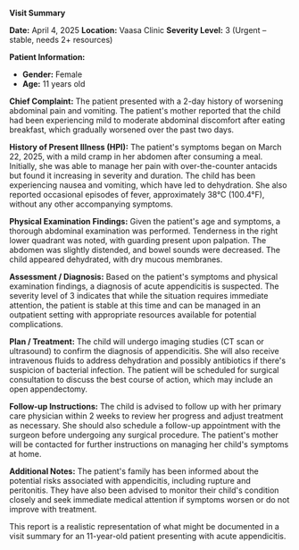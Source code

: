 **Visit Summary**

**Date:** April 4, 2025
**Location:** Vaasa Clinic
**Severity Level:** 3 (Urgent – stable, needs 2+ resources)

**Patient Information:**
- **Gender:** Female
- **Age:** 11 years old

**Chief Complaint:**
The patient presented with a 2-day history of worsening abdominal pain and vomiting. The patient's mother reported that the child had been experiencing mild to moderate abdominal discomfort after eating breakfast, which gradually worsened over the past two days.

**History of Present Illness (HPI):**
The patient's symptoms began on March 22, 2025, with a mild cramp in her abdomen after consuming a meal. Initially, she was able to manage her pain with over-the-counter antacids but found it increasing in severity and duration. The child has been experiencing nausea and vomiting, which have led to dehydration. She also reported occasional episodes of fever, approximately 38°C (100.4°F), without any other accompanying symptoms.

**Physical Examination Findings:**
Given the patient's age and symptoms, a thorough abdominal examination was performed. Tenderness in the right lower quadrant was noted, with guarding present upon palpation. The abdomen was slightly distended, and bowel sounds were decreased. The child appeared dehydrated, with dry mucous membranes.

**Assessment / Diagnosis:**
Based on the patient's symptoms and physical examination findings, a diagnosis of acute appendicitis is suspected. The severity level of 3 indicates that while the situation requires immediate attention, the patient is stable at this time and can be managed in an outpatient setting with appropriate resources available for potential complications.

**Plan / Treatment:**
The child will undergo imaging studies (CT scan or ultrasound) to confirm the diagnosis of appendicitis. She will also receive intravenous fluids to address dehydration and possibly antibiotics if there's suspicion of bacterial infection. The patient will be scheduled for surgical consultation to discuss the best course of action, which may include an open appendectomy.

**Follow-up Instructions:**
The child is advised to follow up with her primary care physician within 2 weeks to review her progress and adjust treatment as necessary. She should also schedule a follow-up appointment with the surgeon before undergoing any surgical procedure. The patient's mother will be contacted for further instructions on managing her child's symptoms at home.

**Additional Notes:**
The patient's family has been informed about the potential risks associated with appendicitis, including rupture and peritonitis. They have also been advised to monitor their child's condition closely and seek immediate medical attention if symptoms worsen or do not improve with treatment.

This report is a realistic representation of what might be documented in a visit summary for an 11-year-old patient presenting with acute appendicitis.